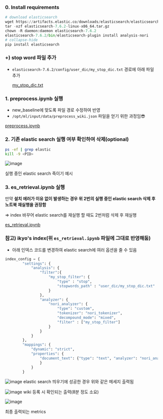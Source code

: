 ### 0. Install requirements

```python
# download elasticsearch
wget https://artifacts.elastic.co/downloads/elasticsearch/elasticsearch-7.6.2-linux-x86_64.tar.gz -q
tar -xzf elasticsearch-7.6.2-linux-x86_64.tar.gz
chown -R daemon:daemon elasticsearch-7.6.2
elasticsearch-7.6.2/bin/elasticsearch-plugin install analysis-nori
# collapse-hide
pip install elasticsearch
```

### +) stop word 파일 추가

- `elasticsearch-7.6.2/config/user_dic/my_stop_dic.txt` 경로에 아래 파일 추가

    [my_stop_dic.txt](https://s3-us-west-2.amazonaws.com/secure.notion-static.com/97406f13-640f-485f-a13c-a016df1d9d21/my_stop_dic.txt)

### 1. preprocess.ipynb 실행

- new_baseline에 맞도록 파일 경로 수정하여 반영
- `/opt/ml/input/data/preprocess_wiki.json` 파일을 얻기 위한 과정임😎

[preprocess.ipynb](https://s3-us-west-2.amazonaws.com/secure.notion-static.com/c8cfc158-8ce0-43d5-9136-9f18f3210858/preprocess.ipynb)

### 2. 기존 elastic search 실행 여부 확인하여 삭제(optional)

```bash
ps -ef | grep elastic
kill -9 <PID>
```
![image](https://user-images.githubusercontent.com/59340911/119265351-5b802700-bc21-11eb-901b-c66b7fb2e53d.png)

실행 중인 elastic search 죽이기 예시

### 3. es_retrieval.ipynb 실행

만약 **설치 에러가 이유 없이 발생하는 경우 위 2번의 실행 중인 elastic search 삭제 후 노트북 재실행을 권장함** 

⇒ index 바꾸어 elastic search를 재실행 할 때도 2번처럼 삭제 후 재실행

[es_retrieval.ipynb](https://s3-us-west-2.amazonaws.com/secure.notion-static.com/afb793b3-549b-42c2-8e79-0d9dabf28c20/es_retrieval.ipynb)

### 참고) ikyo's index(위 `es_retrieval.ipynb` 파일에 그대로 반영해둠)

- 아래 인덱스 코드를 변경하여 elastic search에 여러 옵션을 줄 수 있음

```python
index_config = {
        "settings": {
            "analysis": {
                "filter":{
                    "my_stop_filter": {
                        "type" : "stop",
                        "stopwords_path" : "user_dic/my_stop_dic.txt"
                    }
                },
                "analyzer": {
                    "nori_analyzer": {
                        "type": "custom",
                        "tokenizer": "nori_tokenizer",
                        "decompound_mode": "mixed",
                        "filter" : ["my_stop_filter"]
                    }
                }
            }
        },
        "mappings": {
            "dynamic": "strict", 
            "properties": {
                "document_text": {"type": "text", "analyzer": "nori_analyzer"}
                }
            }
        }
```

![image](https://user-images.githubusercontent.com/59340911/119265362-663abc00-bc21-11eb-9827-0fdba23c8ac5.png)
elastic search 띄우기에 성공한 경우 위와 같은 메세지 출력됨

![image](https://user-images.githubusercontent.com/59340911/119265378-705cba80-bc21-11eb-882b-3c2039732ee3.png)
wiki 등록 시 확인되는 출력(8분 정도 소요)

![image](https://user-images.githubusercontent.com/59340911/119265385-78b4f580-bc21-11eb-8079-e65e649d215e.png)

최종 출력되는 metrics
